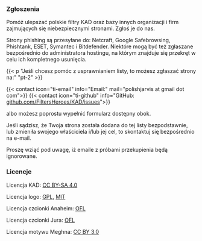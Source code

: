 ### Zgłoszenia

Pomóż ulepszać polskie filtry KAD oraz bazy innych organizacji i firm zajmujących się niebezpiecznymi stronami. Zgłoś je do nas.

Strony phishing są przesyłane do: Netcraft, Google Safebrowsing, Phishtank, ESET, Symantec i Bitdefender. Niektóre mogą być też zgłaszane bezpośrednio do administratora hostingu, na którym znajduje się przekręt w celu ich kompletnego usunięcia.

{{< p "Jeśli chcesz pomóc z usprawnianiem listy, to możesz zgłaszać strony na:" "pt-2" >}}

{{< contact icon="ti-email" info="Email:" mail="polishjarvis at gmail dot com">}}
{{< contact icon="ti-github" info="GitHub: [github.com/FiltersHeroes/KAD/issues](https://github.com/FiltersHeroes/KAD/issues)">}}
<!-- Phishing można zgłaszać również na: [https://incydent.cert.pl/domena#!/lang=pl](https://incydent.cert.pl/domena#!/lang=pl) -->

albo możesz poprostu wypełnić formularz dostępny obok.

Jeśli sądzisz, że Twoja strona została dodana do tej listy bezpodstawnie, lub zmieniła swojego właściciela i/lub jej cel, to skontaktuj się bezpośrednio na e-mail.

Proszę wziąć pod uwagę, iż emaile z próbami przekupienia będą ignorowane.

### Licencje
Licencja KAD: [CC BY-SA 4.0](https://creativecommons.org/licenses/by-sa/4.0/)

Licencja logo: [GPL](https://www.gnu.org/licenses/gpl-2.0.html), [MIT](https://opensource.org/licenses/MIT)

Licencja czcionki Anaheim: [OFL](/fonts/anaheim/OFL.txt)

Licencja czcionki Jura: [OFL](/fonts/jura/OFL.txt)

Licencja motywu Meghna: [CC BY 3.0](https://creativecommons.org/licenses/by/3.0/)
